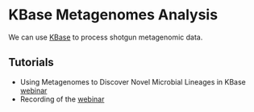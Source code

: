 # KBase Metagenomes Analysis 

We can use [KBase](https://kbase.us/) to process shotgun metagenomic data. 

## Tutorials

* Using Metagenomes to Discover Novel Microbial Lineages in KBase [webinar](https://narrative.kbase.us/narrative/64677)
* Recording of the [webinar](https://drive.google.com/file/d/1mxFjrpANiznN2e9Eauv7PUR15eHNnDgb/view?usp=sharing)

